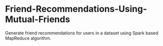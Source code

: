 # Friend-Recommendations-Using-Mutual-Friends
Generate friend recommendations for users in a dataset using Spark based MapReduce algorithm.
